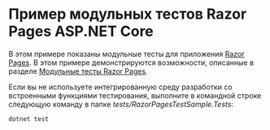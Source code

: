 # <a name="aspnet-core-razor-pages-unit-tests-sample"></a>Пример модульных тестов Razor Pages ASP.NET Core

В этом примере показаны модульные тесты для приложения [Razor Pages](https://docs.microsoft.com/aspnet/core/mvc/razor-pages). В этом примере демонстрируются возможности, описанные в разделе [Модульные тесты Razor Pages](https://docs.microsoft.com/aspnet/core/test/razor-pages-tests).

Если вы не используете интегрированную среду разработки со встроенными функциями тестирования, выполните в командной строке следующую команду в папке *tests/RazorPagesTestSample.Tests*:

```console
dotnet test
```
